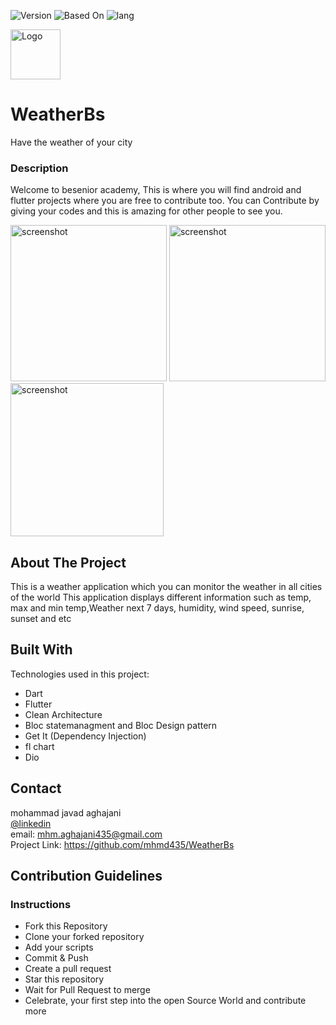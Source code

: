 ![Version](https://img.shields.io/badge/version-1.0-yellow)
![Based On](https://img.shields.io/badge/Base-Flutter-blue)
![lang](https://img.shields.io/badge/lang-dart-9cf)


<img src="https://github.com/mhmd435/WeatherBs/blob/product/images/weatherlogo.png" alt="Logo" width="80" height="80">

# WeatherBs

Have the weather of your city

### Description

Welcome to besenior academy, This is where you will find android and flutter projects where you are free to contribute too.
You can Contribute by giving your codes and this is amazing for other people to see you.

<div display: "inline-block";>
<img src="https://github.com/mhmd435/WeatherBs/blob/product/screenshots/Screen%20Shot%201401-03-17%20at%2012.33.14.png" alt="screenshot" width="250">
<img src="https://github.com/mhmd435/WeatherBs/blob/product/screenshots/Screen%20Shot%201401-03-17%20at%2012.33.32.png" alt="screenshot" width="250">
<img src="https://github.com/mhmd435/WeatherBs/blob/product/screenshots/Screen%20Shot%201401-03-17%20at%2012.33.53.png" alt="screenshot" width="245">
</div>


<!-- ABOUT THE PROJECT -->
## About The Project

This is a weather application which you can monitor the weather in all cities of the world
This application displays different information such as temp, max and min temp,Weather next 7 days, humidity, wind speed, sunrise, sunset and etc



## Built With

Technologies used in this project:

* Dart
* Flutter
* Clean Architecture
* Bloc statemanagment and Bloc Design pattern
* Get It (Dependency Injection)
* fl chart
* Dio

<!-- CONTACT -->
## Contact

mohammad javad aghajani<br>
[@linkedin](https://www.linkedin.com/in/mohammad-aghajani-435830206/)<br>
email: mhm.aghajani435@gmail.com<br>
Project Link: https://github.com/mhmd435/WeatherBs


## Contribution Guidelines

### Instructions

- Fork this Repository
- Clone your forked repository
- Add your scripts
- Commit & Push
- Create a pull request
- Star this repository
- Wait for Pull Request to merge
- Celebrate, your first step into the open Source World and contribute more
